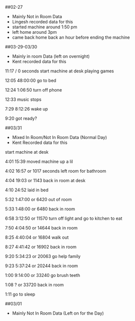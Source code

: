 ##02-27 
- Mainly Not in Room Data
- Lingesh recorded data for this 
- started machine around 1:50 pm 
- left home around 3pm
- came back home back an hour before ending the machine

##03-29-03/30
- Mainly in room Data (left on overnight)
- Kent recorded data for this

11:17  / 0 seconds start machine 
at desk playing games

12:05 48:00:00
go to bed

12:24 1:06:50
turn off phone

12:33 
music stops

7:29 8:12:26
wake up

9:20 
got ready?

##03/31
- Mixed In Room/Not In Room Data (Normal Day)
- Kent Recorded data for this

start machine
at desk

4:01 15:39
moved machine up a lil

4:02 16:57 or 1017 seconds
left room for bathroom

4:04 19:03 or 1143 
back in room
at desk 

4:10 24:52
laid in bed

5:32 1:47:00 or 6420
out of room

5:33 1:48:00 or 6480
back in room

6:58 3:12:50 or 11570
turn off light and go to kitchen to eat 

7:50 4:04:50 or 14644
back in room

8:25 4:40:04 or 16804
walk out 

8:27 4:41:42 or 16902
back in room

9:20 5:34:23 or 20063
go help family

9:23 5:37:24 or 20244
back in room

1:00 9:14:00 or 33240
go brush teeth

1:08 ? or 33720
back in room

1:11 
go to sleep 

##03/01
- Mainly Not In Room Data (Left on for the Day)
